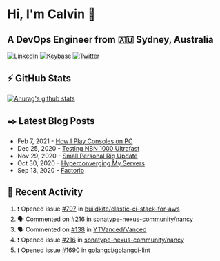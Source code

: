# Hi, I'm Calvin 🍭
## A DevOps Engineer from 🇦🇺 Sydney, Australia</h3>

[![LinkedIn](https://img.shields.io/badge/-c–bui-0077B5?style=flat-square&labelColor=0077B5&logo=LinkedIn&logoColor=white)](https://www.linkedin.com/in/c-bui/)
[![Keybase](https://img.shields.io/badge/-calvinbui-ff6f21?style=flat-square&labelColor=ff6f21&logo=Keybase&logoColor=white)](https://keybase.io/calvinbui)
[![Twitter](https://img.shields.io/badge/-ASAPCalvin-1DA1F2?style=flat-square&labelColor=1DA1F2&logo=Twitter&logoColor=white)](https://twitter.com/ASAPCalvin)

<!-- https://github.com/rishavanand/github-profilinator -->
## ⚡ GitHub Stats
[![Anurag's github stats](https://github-readme-stats.vercel.app/api?username=calvinbui&count_private=true&hide_title=true)](https://github.com/anuraghazra/github-readme-stats)

<!-- https://github.com/gautamkrishnar/blog-post-workflow -->
## ✒️ Latest Blog Posts

<!-- BLOG-POST-LIST:START -->
- Feb 7, 2021 - [How I Play Consoles on PC](https://calvin.me/how-i-play-consoles-on-pc)
- Dec 25, 2020 - [Testing NBN 1000 Ultrafast](https://calvin.me/testing-nbn-1000-ultrafast)
- Nov 29, 2020 - [Small Personal Rig Update](https://calvin.me/small-personal-rig-update)
- Oct 30, 2020 - [Hyperconverging My Servers](https://calvin.me/hyperconverging-my-servers)
- Sep 13, 2020 - [Factorio](https://calvin.me/factorio)

<!-- BLOG-POST-LIST:END -->

## 🏃‍ Recent Activity

<!--START_SECTION:activity-->
1. ❗️ Opened issue [#797](https://github.com/buildkite/elastic-ci-stack-for-aws/issues/797) in [buildkite/elastic-ci-stack-for-aws](https://github.com/buildkite/elastic-ci-stack-for-aws)
2. 🗣 Commented on [#216](https://github.com/sonatype-nexus-community/nancy/issues/216) in [sonatype-nexus-community/nancy](https://github.com/sonatype-nexus-community/nancy)
3. 🗣 Commented on [#138](https://github.com/YTVanced/Vanced/issues/138) in [YTVanced/Vanced](https://github.com/YTVanced/Vanced)
4. ❗️ Opened issue [#216](https://github.com/sonatype-nexus-community/nancy/issues/216) in [sonatype-nexus-community/nancy](https://github.com/sonatype-nexus-community/nancy)
5. ❗️ Opened issue [#1690](https://github.com/golangci/golangci-lint/issues/1690) in [golangci/golangci-lint](https://github.com/golangci/golangci-lint)
<!--END_SECTION:activity-->
